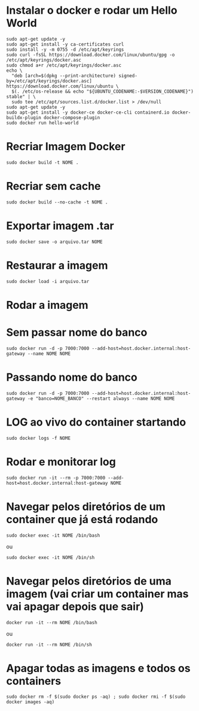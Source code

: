 # Instalar o docker e rodar um Hello World
```
sudo apt-get update -y
sudo apt-get install -y ca-certificates curl
sudo install -y -m 0755 -d /etc/apt/keyrings
sudo curl -fsSL https://download.docker.com/linux/ubuntu/gpg -o /etc/apt/keyrings/docker.asc
sudo chmod a+r /etc/apt/keyrings/docker.asc
echo \
  "deb [arch=$(dpkg --print-architecture) signed-by=/etc/apt/keyrings/docker.asc] https://download.docker.com/linux/ubuntu \
  $(. /etc/os-release && echo "${UBUNTU_CODENAME:-$VERSION_CODENAME}") stable" | \
  sudo tee /etc/apt/sources.list.d/docker.list > /dev/null
sudo apt-get update -y
sudo apt-get install -y docker-ce docker-ce-cli containerd.io docker-buildx-plugin docker-compose-plugin
sudo docker run hello-world
```

# Recriar Imagem Docker
```
sudo docker build -t NOME .
```

# Recriar sem cache
```
sudo docker build --no-cache -t NOME .
```

# Exportar imagem .tar
```
sudo docker save -o arquivo.tar NOME
```

# Restaurar a imagem
```
sudo docker load -i arquivo.tar
```

# Rodar a imagem
# Sem passar nome do banco
```
sudo docker run -d -p 7000:7000 --add-host=host.docker.internal:host-gateway --name NOME NOME
```

# Passando nome do banco
```
sudo docker run -d -p 7000:7000 --add-host=host.docker.internal:host-gateway -e "banco=NOME_BANCO" --restart always --name NOME NOME
```

# LOG ao vivo do container startando
```
sudo docker logs -f NOME
```

# Rodar e monitorar log
```
sudo docker run -it --rm -p 7000:7000 --add-host=host.docker.internal:host-gateway NOME
```

# Navegar pelos diretórios de um container que já está rodando
```
sudo docker exec -it NOME /bin/bash
```
ou
```
sudo docker exec -it NOME /bin/sh
```

# Navegar pelos diretórios de uma imagem (vai criar um container mas vai apagar depois que sair)
```
docker run -it --rm NOME /bin/bash
```
ou
```
docker run -it --rm NOME /bin/sh
```

# Apagar todas as imagens e todos os containers
```
sudo docker rm -f $(sudo docker ps -aq) ; sudo docker rmi -f $(sudo docker images -aq)
```
